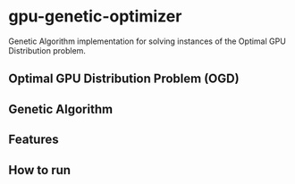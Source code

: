 # gpu-genetic-optimizer
Genetic Algorithm implementation for solving instances of the Optimal GPU Distribution problem.

## Optimal GPU Distribution Problem (OGD)

## Genetic Algorithm

## Features

## How to run
